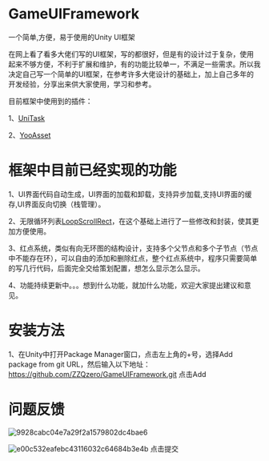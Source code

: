 # GameUIFramework
一个简单,方便，易于使用的Unity UI框架

在网上看了看多大佬们写的UI框架，写的都很好，但是有的设计过于复杂，使用起来不够方便，不利于扩展和维护，有的功能比较单一，不满足一些需求。所以我决定自己写一个简单的UI框架，在参考许多大佬设计的基础上，加上自己多年的开发经验，分享出来供大家使用，学习和参考。

目前框架中使用到的插件：

1、[UniTask](https://github.com/Cysharp/UniTask) 

2、[YooAsset](https://github.com/tuyoogame/YooAsset)

# 框架中目前已经实现的功能
1、UI界面代码自动生成，UI界面的加载和卸载，支持异步加载,支持UI界面的缓存,UI界面反向切换（栈管理）。

2、无限循环列表[LoopScrollRect](https://github.com/qiankanglai/LoopScrollRect)，在这个基础上进行了一些修改和封装，使其更加方便使用。

3、红点系统，类似有向无环图的结构设计，支持多个父节点和多个子节点（节点中不能存在环），可以自由的添加和删除红点，整个红点系统中，程序只需要简单的写几行代码，后面完全交给策划配置，想怎么显示怎么显示。

4、功能持续更新中。。。想到什么功能，就加什么功能，欢迎大家提出建议和意见。

# 安装方法
1、在Unity中打开Package Manager窗口，点击左上角的+号，选择Add package from git URL，然后输入以下地址：
https://github.com/ZZQzero/GameUIFramework.git 点击Add

# 问题反馈
![9928cabc04e7a29f2a1579802dc4bae6](https://github.com/user-attachments/assets/6f6537e0-5bda-4da9-b189-377764113a0e)

![e00c532eafebc43116032c64684b3e4b](https://github.com/user-attachments/assets/07055802-abf6-4d8d-92ed-92ff439a6631)
点击提交
